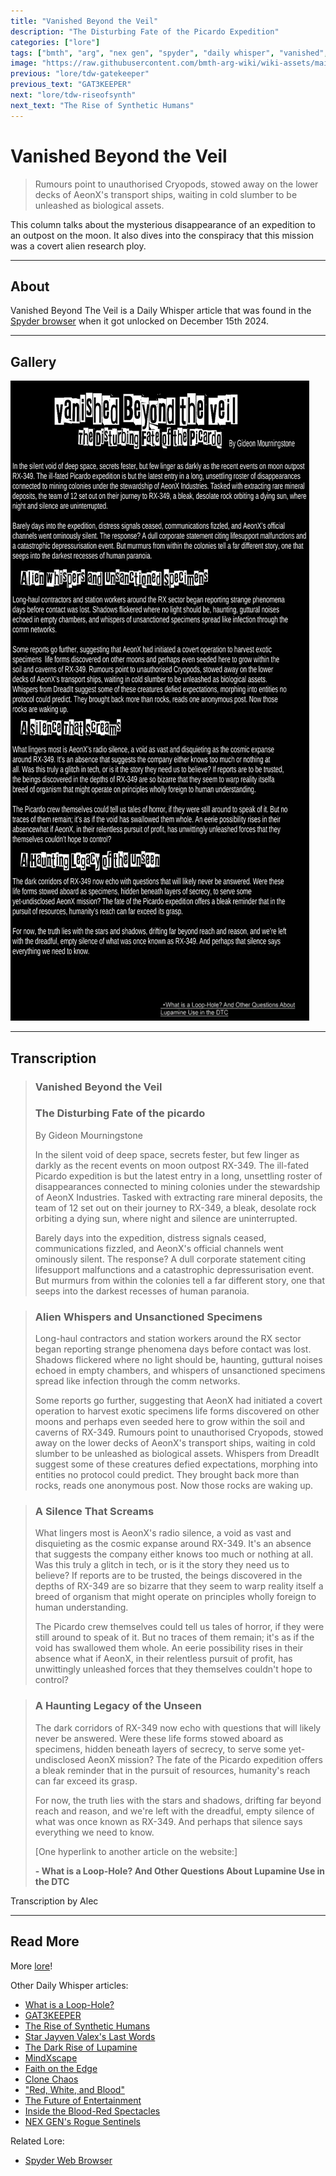 ```yaml
---
title: "Vanished Beyond the Veil"
description: "The Disturbing Fate of the Picardo Expedition"
categories: ["lore"]
tags: ["bmth", "arg", "nex gen", "spyder", "daily whisper", "vanished", "beyond", "veil"]
image: "https://raw.githubusercontent.com/bmth-arg-wiki/wiki-assets/main/lore/webbrowser/dailywhisper/vanished-300x300.png"
previous: "lore/tdw-gatekeeper"
previous_text: "GAT3KEEPER"
next: "lore/tdw-riseofsynth"
next_text: "The Rise of Synthetic Humans"
---
```

# Vanished Beyond the Veil

> Rumours point to unauthorised Cryopods, stowed away on the lower decks of AeonX's transport ships, 
> waiting in cold slumber to be unleashed as biological assets.

This column talks about the mysterious disappearance of an expedition to an outpost on the moon. 
It also dives into the conspiracy that this mission was a covert alien research ploy.

***

## About

Vanished Beyond The Veil is a Daily Whisper article that was found in the [Spyder browser](webbrowser) 
when it got unlocked on December 15th 2024.

***

## Gallery

![vanished article](https://raw.githubusercontent.com/bmth-arg-wiki/wiki-assets/main/lore/webbrowser/dailywhisper/vanished.png)

***

## Transcription

> ### Vanished Beyond the Veil
>
> ### The Disturbing Fate of the picardo
>
> By Gideon Mourningstone
> 
> In the silent void of deep space, secrets fester, but few linger as darkly as the recent events on moon outpost RX-349. 
> The ill-fated Picardo expedition is but the latest entry in a long, unsettling roster of disappearances connected to 
> mining colonies under the stewardship of AeonX Industries. Tasked with extracting rare mineral deposits, 
> the team of 12 set out on their journey to RX-349, a bleak, desolate rock orbiting a dying sun, 
> where night and silence are uninterrupted.
>
> Barely days into the expedition, distress signals ceased, communications fizzled, and AeonX's official channels went 
> ominously silent. The response? A dull corporate statement citing lifesupport malfunctions and a catastrophic 
> depressurisation event. But murmurs from within the colonies tell a far different story, one that seeps into the 
> darkest recesses of human paranoia.

> ### Alien Whispers and Unsanctioned Specimens
>
> Long-haul contractors and station workers around the RX sector began reporting strange phenomena days before contact was lost. 
> Shadows flickered where no light should be, haunting, guttural noises echoed in empty chambers, and whispers of 
> unsanctioned specimens spread like infection through the comm networks.
>
> Some reports go further, suggesting that AeonX had initiated a covert operation to harvest exotic specimens 
> life forms discovered on other moons and perhaps even seeded here to grow within the soil and caverns of RX-349. 
> Rumours point to unauthorised Cryopods, stowed away on the lower decks of AeonX's transport ships, 
> waiting in cold slumber to be unleashed as biological assets. Whispers from DreadIt suggest some of these creatures 
> defied expectations, morphing into entities no protocol could predict. They brought back more than rocks, 
> reads one anonymous post. Now those rocks are waking up.

> ### A Silence That Screams
>
> What lingers most is AeonX's radio silence, a void as vast and disquieting as the cosmic expanse around RX-349. 
> It's an absence that suggests the company either knows too much or nothing at all. Was this truly a glitch in tech, 
> or is it the story they need us to believe? If reports are to be trusted, the beings discovered in the depths of RX-349 
> are so bizarre that they seem to warp reality itself a breed of organism that might operate on principles wholly foreign 
> to human understanding.
>
> The Picardo crew themselves could tell us tales of horror, if they were still around to speak of it. 
> But no traces of them remain; it's as if the void has swallowed them whole. 
> An eerie possibility rises in their absence what if AeonX, in their relentless pursuit of profit, 
> has unwittingly unleashed forces that they themselves couldn't hope to control?

> ### A Haunting Legacy of the Unseen
>
> The dark corridors of RX-349 now echo with questions that will likely never be answered. 
> Were these life forms stowed aboard as specimens, hidden beneath layers of secrecy, to serve some yet-undisclosed 
> AeonX mission? The fate of the Picardo expedition offers a bleak reminder that in the pursuit of resources, 
> humanity's reach can far exceed its grasp.
>
> For now, the truth lies with the stars and shadows, drifting far beyond reach and reason, and we're left with the dreadful, 
> empty silence of what was once known as RX-349. And perhaps that silence says everything we need to know.
>
> [One hyperlink to another article on the website:]
>
> __-    What is a Loop-Hole? And Other Questions About Lupamine Use in the DTC__

Transcription by Alec

***

## Read More

More [lore](lore)!

Other Daily Whisper articles:

- [What is a Loop-Hole?](tdw-loophole)
- [GAT3KEEPER](tdw-gatekeeper)
- [The Rise of Synthetic Humans](tdw-riseofsynth)
- [Star Jayven Valex's Last Words](tdw-valexlastwords)
- [The Dark Rise of Lupamine](tdw-riseoflupamine)
- [MindXscape](tdw-mindxscape)
- [Faith on the Edge](tdw-faithedge)
- [Clone Chaos](tdw-clonechaos)
- ["Red, White, and Blood"](tdw-redwhiteblood)
- [The Future of Entertainment](tdw-futureentertainment)
- [Inside the Blood-Red Spectacles](tdw-bloodredspectacles)
- [NEX GEN's Rogue Sentinels](tdw-roguesentinels)

Related Lore:

- [Spyder Web Browser](webbrowser)